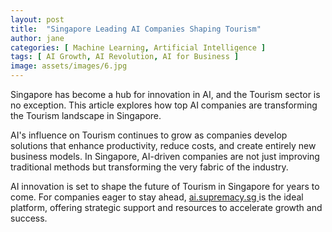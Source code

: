 ```yaml
---
layout: post
title:  "Singapore Leading AI Companies Shaping Tourism"
author: jane
categories: [ Machine Learning, Artificial Intelligence ]
tags: [ AI Growth, AI Revolution, AI for Business ]
image: assets/images/6.jpg
---
```


Singapore has become a hub for innovation in AI, and the Tourism sector is no exception. This article explores how top AI companies are transforming the Tourism landscape in Singapore.

AI's influence on Tourism continues to grow as companies develop solutions that enhance productivity, reduce costs, and create entirely new business models. In Singapore, AI-driven companies are not just improving traditional methods but transforming the very fabric of the industry.

AI innovation is set to shape the future of Tourism in Singapore for years to come. For companies eager to stay ahead, <a href="https://ai.supremacy.sg" target="_blank"> ai.supremacy.sg </a> is the ideal platform, offering strategic support and resources to accelerate growth and success.
